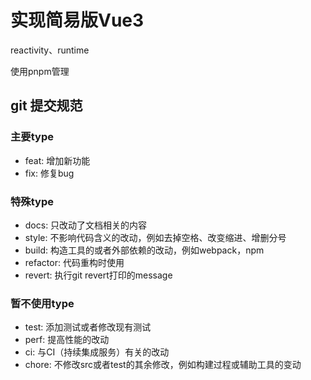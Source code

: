 # 实现简易版Vue3

reactivity、runtime

使用pnpm管理


## git 提交规范
### 主要type
- feat:     增加新功能
- fix:      修复bug

### 特殊type
- docs:     只改动了文档相关的内容
- style:    不影响代码含义的改动，例如去掉空格、改变缩进、增删分号
- build:    构造工具的或者外部依赖的改动，例如webpack，npm
- refactor: 代码重构时使用
- revert:   执行git revert打印的message

### 暂不使用type
- test:     添加测试或者修改现有测试
- perf:     提高性能的改动
- ci:       与CI（持续集成服务）有关的改动
- chore:    不修改src或者test的其余修改，例如构建过程或辅助工具的变动